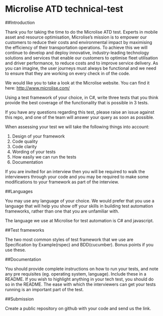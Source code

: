 # Microlise ATD technical-test


##Introduction

Thank you for taking the time to do the Microlise ATD test. Experts in mobile asset and resource optimisation, Microlise’s mission is to empower our customers to reduce their costs and environmental impact by maximising the efficiency of their transportation operations.  To achieve this we will continue to develop and deploy innovative, industry-leading technology solutions and services that enable our customers to optimise fleet utilisation and driver performance, to reduce costs and to improve service delivery. As you can imagine, the user journeys must always be functional and we need to ensure that they are working on every check in of the code.

We would like you to take a look at the Microlise website. You can find it here: 
http://www.microlise.com/

Using a test framework of your choice, in C#, write three tests that you think provide the best coverage of the functionality that is possible in 3 tests. 

If you have any questions regarding this test, please raise an issue against this repo, and one of the team will answer your query as soon as possible.

When assessing your test we will take the following things into account:

1. Design of your framework
2. Code quality
3. Code clarity
4. Wording of your tests
5. How easily we can run the tests
6. Documentation

If you are invited for an interview then you will be required to walk the interviewers through your code and you may be required to make some modifications to your framework as part of the interview.

##Languages

You may use any language of your choice. We would prefer that you use a language that will help you show off your skills in building test automation frameworks, rather than one that you are unfamiliar with.

The language we use at Microlise for test automation is C# and javascript.

##Test frameworks

The two most common styles of test framework that we use are Specification by Example(rspec) and BDD(cucumber). Bonus points if you use these.

##Documentation

You should provide complete instructions on how to run your tests, and note any pre requisites (eg. operating system, language). Include these in a README. If you wish to highlight anything in your tech test, you should do so in the README. The ease with which the interviewers can get your tests running is an important part of the test.

##Submission

Create a public repository on github with your code and send us the link.
